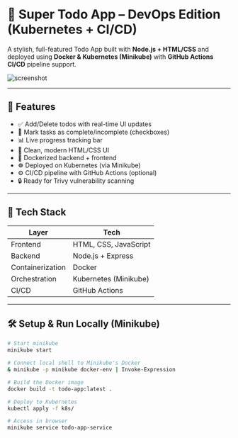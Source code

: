 <!-- 
# Simple Node.js Todo App with CI/CD on Minikube

## Run Locally

```bash
docker build -t todo-app:latest .
minikube start
kubectl apply -f k8s/
minikube service todo-app-service
```

## API Endpoints

- `GET /todos` - List todos
- `POST /todos` - Add todo (JSON)
- `DELETE /todos/:id` - Delete todo -->

# 🧩 Super Todo App – DevOps Edition (Kubernetes + CI/CD)

A stylish, full-featured Todo App built with **Node.js + HTML/CSS** and deployed using **Docker & Kubernetes (Minikube)** with **GitHub Actions CI/CD** pipeline support.

![screenshot](./app/public/screenshot.png) <!-- Add this file manually if needed -->

---

## 🚀 Features

- ✅ Add/Delete todos with real-time UI updates
- 🔘 Mark tasks as complete/incomplete (checkboxes)
- 📊 Live progress tracking bar
- 💅 Clean, modern HTML/CSS UI
- 🐳 Dockerized backend + frontend
- ☸️ Deployed on Kubernetes (via Minikube)
- ⚙️ CI/CD pipeline with GitHub Actions (optional)
- 🔒 Ready for Trivy vulnerability scanning

---

## 🧰 Tech Stack

| Layer            | Tech                      |
|------------------|---------------------------|
| Frontend         | HTML, CSS, JavaScript     |
| Backend          | Node.js + Express         |
| Containerization | Docker                    |
| Orchestration    | Kubernetes (Minikube)     |
| CI/CD            | GitHub Actions            |


---

## 🛠️ Setup & Run Locally (Minikube)

```bash
# Start minikube
minikube start

# Connect local shell to Minikube's Docker
& minikube -p minikube docker-env | Invoke-Expression

# Build the Docker image
docker build -t todo-app:latest .

# Deploy to Kubernetes
kubectl apply -f k8s/

# Access in browser
minikube service todo-app-service
